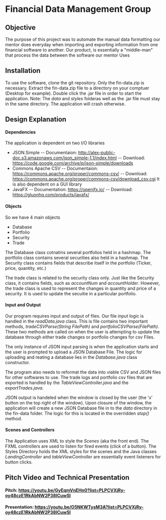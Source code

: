 # Financial Data Management Group

## Objective
The purpose of this project was to automate the manual data formatting our mentor does everyday when importing and exporting information from one financial software to another. Our product, is essentially a "middle-man" that process the data between the software our mentor Uses
## Installation
To use the software, clone the git repository. Only the fin-data.zip is necessary. Extract the fin-data.zip file to a directory on your comptuer (Desktop for example). Double click the .jar file in order to start the application.
Note: The *data* and *styles* folderas well as the .jar file must stay in the same directory. The application will crash otherwise.

## Design Explanation

#### Dependencies
The application is dependent on two I/O libraries
- JSON.Simple
-- Documentaion: http://alex-public-doc.s3.amazonaws.com/json_simple-1.1/index.html
-- Download: https://code.google.com/archive/p/json-simple/downloads
- Commons Apache CSV
-- Documentaion: https://commons.apache.org/proper/commons-csv/
-- Download: https://commons.apache.org/proper/commons-csv/download_csv.cgi
It is also dependent on a GUI library
- JavaFX
-- Documentation: https://openjfx.io/
-- Download: https://gluonhq.com/products/javafx/

#### Objects
So we have 4 main objects
- Database 
- Portfolio
- Security
- Trade

The Database class cotnatins several portfolios held in a hashmap. The portfolio class contains several securities also held in a hashmap. The Security class contains fields that describe itself in the portfolio (Ticker, price, quantity, etc.)

The trade class is related to the security class only. Just like the Security class, it contains fields, such as *accountNum* and *accountHolder*. However, the trade class is used to represent the changes in quantity and price of a security. It is used to update the secuitie in a particular portfolio.

#### Input and Output
Our program requires input and output of files. Our file input logic is handled in the *readData.java* class. This is file contains two important methods, *tradeCSVParse(String FilePath)* and *portfolioCSVParse(FilePath)*. These two methods are called on when the user is attempting to update the database through either trade changes or portfolio changes for csv Files.

The only instance of JSON input parsing is when the application starts and the user is prompted to upload a JSON Database File. The logic for uploading and reating a database lies in the *Database.java* class constructor.

The program also needs to reformat the data into viable CSV and JSON files for other softwares to use. The trade logs and portfolio csv files that are exported is handled by the *TableViewController.java* and the *exportTrades.java*.

JSON output is handeled when the window is closed by the user (the 'x' button on the top right of the window). Upon closure of the window, the application will create a new JSON Database file in to the *data* directory in the fin-data folder. The logic for this is located in the overridden *stop()* method.
#### Scenes and Controllers
The Application uses XML to style the *Scenes* (aka the front end). The FXML controllers are used to listen for fired events (click of a button). The Styles Directory holds the XML styles for the scenes and the Java classes *LandingController* and *tableViewController* are essentially event listeners for button clicks.

## Pitch Video and Technical Presentation

#### Pitch: https://youtu.be/GyEqmVnEHn0?list=PLPCVXjRy-oy48czE1RkAbNW2P38lCuwSl
#### Presentation: https://youtu.be/O5NKWTysM3A?list=PLPCVXjRy-oy48czE1RkAbNW2P38lCuwSl
